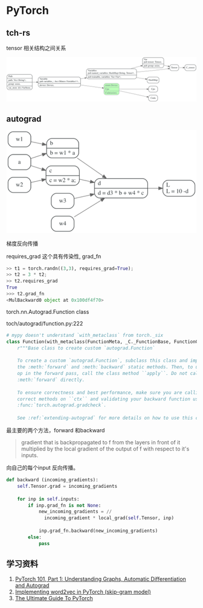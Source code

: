 # PyTorch


## tch-rs


tensor 相关结构之间关系

![](./dots/pytorch_hello.svg)

## autograd


![](./dots/compuate_graph.svg)

梯度反向传播

requires_grad 这个具有传染性, 
grad_fn

```python
>> t1 = torch.randn((3,3), requires_grad=True);
>> t2 = 3 * t2;
>> t2.requires_grad
True
>>> t2.grad_fn
<MulBackward0 object at 0x100df4f70>
```

torch.nn.Autograd.Function class

toch/autograd/function.py:222
```py
# mypy doesn't understand `with_metaclass` from torch._six
class Function(with_metaclass(FunctionMeta, _C._FunctionBase, FunctionCtx, _HookMixin)):  # type: ignore[misc]
    r"""Base class to create custom `autograd.Function`

    To create a custom `autograd.Function`, subclass this class and implement
    the :meth:`forward` and :meth:`backward` static methods. Then, to use your custom
    op in the forward pass, call the class method ``apply``. Do not call
    :meth:`forward` directly.

    To ensure correctness and best performance, make sure you are calling the
    correct methods on ``ctx`` and validating your backward function using
    :func:`torch.autograd.gradcheck`.

    See :ref:`extending-autograd` for more details on how to use this class.
```
最主要的两个方法，forward 和backward

> gradient that is backpropagated to f from the layers in front of it multiplied by the local 
> gradient of the output of f with respect to it's inputs.

向自己的每个input 反向传播。
```python
def backward (incoming_gradients):
	self.Tensor.grad = incoming_gradients

	for inp in self.inputs:
		if inp.grad_fn is not None:
			new_incoming_gradients = //
			  incoming_gradient * local_grad(self.Tensor, inp)
			
			inp.grad_fn.backward(new_incoming_gradients)
		else:
			pass
```

## 学习资料

1. [PyTorch 101, Part 1: Understanding Graphs, Automatic Differentiation and Autograd](https://blog.paperspace.com/pytorch-101-understanding-graphs-and-automatic-differentiation/)
2. [Implementing word2vec in PyTorch (skip-gram model)](https://towardsdatascience.com/implementing-word2vec-in-pytorch-skip-gram-model-e6bae040d2fb)
3. [The Ultimate Guide To PyTorch](https://blog.paperspace.com/ultimate-guide-to-pytorch/)
